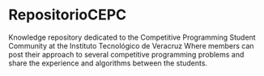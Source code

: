 # RepositorioCEPC
Knowledge repository dedicated to the Competitive Programming Student Community at the Instituto Tecnológico de Veracruz
Where members can post their approach to several competitive programming problems and share the experience and algorithms
between the students.
